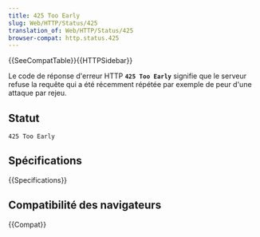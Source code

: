```yaml
---
title: 425 Too Early
slug: Web/HTTP/Status/425
translation_of: Web/HTTP/Status/425
browser-compat: http.status.425
---
```

{{SeeCompatTable}}{{HTTPSidebar}}

Le code de réponse d'erreur HTTP **`425 Too Early`** signifie que le serveur refuse la requête qui a été récemment répétée par exemple de peur d'une attaque par rejeu.

## Statut

```
425 Too Early
```

## Spécifications

{{Specifications}}

## Compatibilité des navigateurs

{{Compat}}
